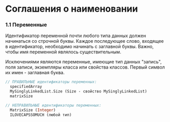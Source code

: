# Соглашения о наименовании

### 1.1 Переменные

Идентификатор переменной почти любого типа данных должен начинаться со строчной буквы. Каждое последующее слово, входящее в идентификатор, необходимо начинать с заглавной буквы. Важно, чтобы имя переменной являлось существительным.

Исключениями являются переменные, имеющие тип данных "запись", поля записи, экземпляры класса или свойства классов. Первый символ их имен - заглавная буква.

```Pascal
// ПРАВИЛЬНЫЕ идентификаторы переменных:
  specifiedArray
  MySinglyLinkedList.Size (Size - свойство MySinglyLinkedList)
  matrixSize

// НЕПРАВИЛЬНЫЕ идентификаторы переменных:
  MatrixSize (Integer)
  ILOVECAPSSOMUCH (любой тип)
```



